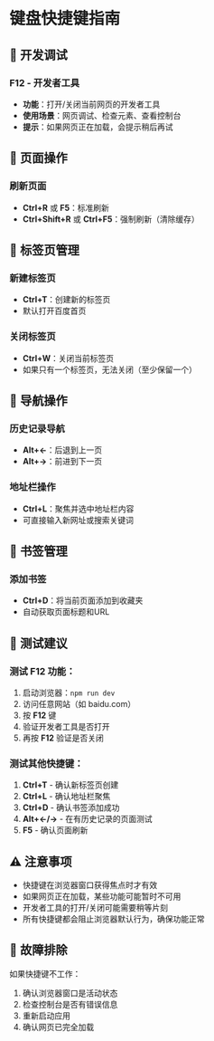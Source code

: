 # 键盘快捷键指南

## 🔧 开发调试

### F12 - 开发者工具
- **功能**：打开/关闭当前网页的开发者工具
- **使用场景**：网页调试、检查元素、查看控制台
- **提示**：如果网页正在加载，会提示稍后再试

## 🔄 页面操作

### 刷新页面
- **Ctrl+R** 或 **F5**：标准刷新
- **Ctrl+Shift+R** 或 **Ctrl+F5**：强制刷新（清除缓存）

## 📑 标签页管理

### 新建标签页
- **Ctrl+T**：创建新的标签页
- 默认打开百度首页

### 关闭标签页
- **Ctrl+W**：关闭当前标签页
- 如果只有一个标签页，无法关闭（至少保留一个）

## 🧭 导航操作

### 历史记录导航
- **Alt+←**：后退到上一页
- **Alt+→**：前进到下一页

### 地址栏操作
- **Ctrl+L**：聚焦并选中地址栏内容
- 可直接输入新网址或搜索关键词

## 🔖 书签管理

### 添加书签
- **Ctrl+D**：将当前页面添加到收藏夹
- 自动获取页面标题和URL

## 🚀 测试建议

### 测试 F12 功能：
1. 启动浏览器：`npm run dev`
2. 访问任意网站（如 baidu.com）
3. 按 **F12** 键
4. 验证开发者工具是否打开
5. 再按 **F12** 验证是否关闭

### 测试其他快捷键：
1. **Ctrl+T** - 确认新标签页创建
2. **Ctrl+L** - 确认地址栏聚焦
3. **Ctrl+D** - 确认书签添加成功
4. **Alt+←/→** - 在有历史记录的页面测试
5. **F5** - 确认页面刷新

## ⚠️ 注意事项

- 快捷键在浏览器窗口获得焦点时才有效
- 如果网页正在加载，某些功能可能暂时不可用
- 开发者工具的打开/关闭可能需要稍等片刻
- 所有快捷键都会阻止浏览器默认行为，确保功能正常

## 🐛 故障排除

如果快捷键不工作：
1. 确认浏览器窗口是活动状态
2. 检查控制台是否有错误信息
3. 重新启动应用
4. 确认网页已完全加载 